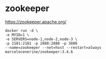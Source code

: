 # zookeeper

https://zookeeper.apache.org/


```
docker run -d \
-e MYID=1 \
-e SERVERS=node-1,node-2,node-3 \
-p 2181:2181 -p 2888:2888 -p 3888
--name=zookeeper --net=host --restart=always marcelocenerine/zookeeper:3.4.6

```


